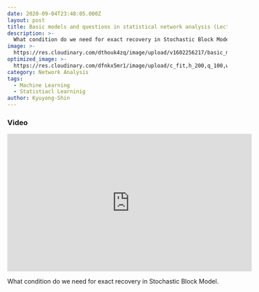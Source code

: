 ```yaml
---
date: 2020-09-04T23:48:05.000Z
layout: post
title: Basic models and questions in statistical network analysis (Lecture 1)
description: >-
  What condition do we need for exact recovery in Stochastic Block Model.
image: >-
  https://res.cloudinary.com/dthouk4zq/image/upload/v1602256217/basic_model_and_question_beqj3m.png
optimized_image: >-
  https://res.cloudinary.com/dfnkx5mr1/image/upload/c_fit,h_200,q_100,w_380/v1602313137/post_img/iot-network-blog-min_ubnh6t.jpg
category: Network Analysis
tags:
  - Machine Learning
  - Statistiacl Learninig
author: Kyuyong-Shin
---
```


### Video 
<iframe width="560" height="315" src="https://www.youtube.com/embed/nb9VFeN78bk" frameborder="0" allow="accelerometer; autoplay; clipboard-write; encrypted-media; gyroscope; picture-in-picture" allowfullscreen></iframe>

What condition do we need for exact recovery in Stochastic Block Model.